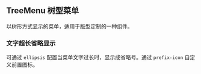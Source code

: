 <div class="demo-header">
<p class="overviewicon">
  <span class="wapi-form-treemenu"/>
</p>

## TreeMenu 树型菜单

<nova-uxlink widget-name="TreeMenu"></nova-uxlink>

以树形方式显示的菜单，适用于版型定制的一种组件。
</div>

### 文字超长省略显示

可通过 `ellipsis` 配置当菜单文字过长时，显示成省略号。通过 `prefix-icon` 自定义前置图标。

<nova-demo-view link="tree-menu/text-ellipsis"></nova-demo-view>

<br>
